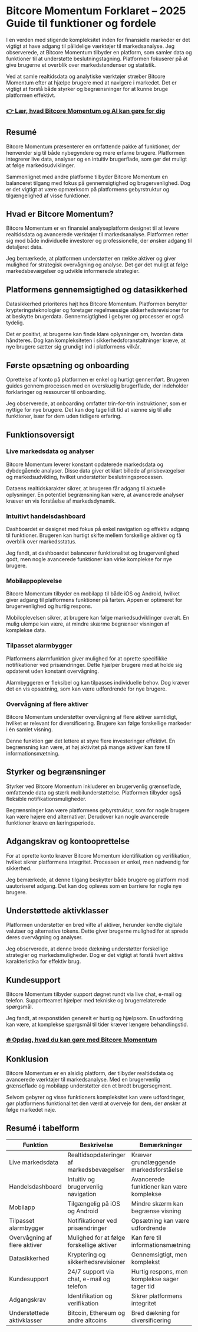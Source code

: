 # Bitcore Momentum Forklaret – 2025 Guide til funktioner og fordele
 

I en verden med stigende kompleksitet inden for finansielle markeder er det vigtigt at have adgang til pålidelige værktøjer til markedsanalyse. Jeg observerede, at Bitcore Momentum tilbyder en platform, som samler data og funktioner til at understøtte beslutningstagning. Platformen fokuserer på at give brugerne et overblik over markedstendenser og statistik.

Ved at samle realtidsdata og analytiske værktøjer stræber Bitcore Momentum efter at hjælpe brugere med at navigere i markedet. Det er vigtigt at forstå både styrker og begrænsninger for at kunne bruge platformen effektivt.

### [👉 Lær, hvad Bitcore Momentum og AI kan gøre for dig](https://tinyurl.com/2cc56qb7)
## Resumé

Bitcore Momentum præsenterer en omfattende pakke af funktioner, der henvender sig til både nybegyndere og mere erfarne brugere. Platformen integrerer live data, analyser og en intuitiv brugerflade, som gør det muligt at følge markedsudviklinger.

Sammenlignet med andre platforme tilbyder Bitcore Momentum en balanceret tilgang med fokus på gennemsigtighed og brugervenlighed. Dog er det vigtigt at være opmærksom på platformens gebyrstruktur og tilgængelighed af visse funktioner.

## Hvad er Bitcore Momentum?

Bitcore Momentum er en finansiel analyseplatform designet til at levere realtidsdata og avancerede værktøjer til markedsanalyse. Platformen retter sig mod både individuelle investorer og professionelle, der ønsker adgang til detaljeret data.

Jeg bemærkede, at platformen understøtter en række aktiver og giver mulighed for strategisk overvågning og analyse. Det gør det muligt at følge markedsbevægelser og udvikle informerede strategier.

## Platformens gennemsigtighed og datasikkerhed

Datasikkerhed prioriteres højt hos Bitcore Momentum. Platformen benytter krypteringsteknologier og foretager regelmæssige sikkerhedsrevisioner for at beskytte brugerdata. Gennemsigtighed i gebyrer og processer er også tydelig.

Det er positivt, at brugerne kan finde klare oplysninger om, hvordan data håndteres. Dog kan kompleksiteten i sikkerhedsforanstaltninger kræve, at nye brugere sætter sig grundigt ind i platformens vilkår.

## Første opsætning og onboarding

Oprettelse af konto på platformen er enkel og hurtigt gennemført. Brugeren guides gennem processen med en overskuelig brugerflade, der indeholder forklaringer og ressourcer til onboarding.

Jeg observerede, at onboarding omfatter trin-for-trin instruktioner, som er nyttige for nye brugere. Det kan dog tage lidt tid at vænne sig til alle funktioner, især for dem uden tidligere erfaring.

## Funktionsoversigt

### Live markedsdata og analyser

Bitcore Momentum leverer konstant opdaterede markedsdata og dybdegående analyser. Disse data giver et klart billede af prisbevægelser og markedsudvikling, hvilket understøtter beslutningsprocessen.

Dataens realtidskarakter sikrer, at brugeren får adgang til aktuelle oplysninger. En potentiel begrænsning kan være, at avancerede analyser kræver en vis forståelse af markedsdynamik.

### Intuitivt handelsdashboard

Dashboardet er designet med fokus på enkel navigation og effektiv adgang til funktioner. Brugeren kan hurtigt skifte mellem forskellige aktiver og få overblik over markedsstatus.

Jeg fandt, at dashboardet balancerer funktionalitet og brugervenlighed godt, men nogle avancerede funktioner kan virke komplekse for nye brugere.

### Mobilappoplevelse

Bitcore Momentum tilbyder en mobilapp til både iOS og Android, hvilket giver adgang til platformens funktioner på farten. Appen er optimeret for brugervenlighed og hurtig respons.

Mobiloplevelsen sikrer, at brugere kan følge markedsudviklinger overalt. En mulig ulempe kan være, at mindre skærme begrænser visningen af komplekse data.

### Tilpasset alarmbygger

Platformens alarmfunktion giver mulighed for at oprette specifikke notifikationer ved prisændringer. Dette hjælper brugere med at holde sig opdateret uden konstant overvågning.

Alarmbyggeren er fleksibel og kan tilpasses individuelle behov. Dog kræver det en vis opsætning, som kan være udfordrende for nye brugere.

### Overvågning af flere aktiver

Bitcore Momentum understøtter overvågning af flere aktiver samtidigt, hvilket er relevant for diversificering. Brugere kan følge forskellige markeder i én samlet visning.

Denne funktion gør det lettere at styre flere investeringer effektivt. En begrænsning kan være, at høj aktivitet på mange aktiver kan føre til informationsmætning.

## Styrker og begrænsninger

Styrker ved Bitcore Momentum inkluderer en brugervenlig grænseflade, omfattende data og stærk mobilunderstøttelse. Platformen tilbyder også fleksible notifikationsmuligheder.

Begrænsninger kan være platformens gebyrstruktur, som for nogle brugere kan være højere end alternativer. Derudover kan nogle avancerede funktioner kræve en læringsperiode.

## Adgangskrav og kontooprettelse

For at oprette konto kræver Bitcore Momentum identifikation og verifikation, hvilket sikrer platformens integritet. Processen er enkel, men nødvendig for sikkerhed.

Jeg bemærkede, at denne tilgang beskytter både brugere og platform mod uautoriseret adgang. Det kan dog opleves som en barriere for nogle nye brugere.

## Understøttede aktivklasser

Platformen understøtter en bred vifte af aktiver, herunder kendte digitale valutaer og alternative tokens. Dette giver brugerne mulighed for at sprede deres overvågning og analyser.

Jeg observerede, at denne brede dækning understøtter forskellige strategier og markedsmuligheder. Dog er det vigtigt at forstå hvert aktivs karakteristika for effektiv brug.

## Kundesupport

Bitcore Momentum tilbyder support døgnet rundt via live chat, e-mail og telefon. Supportteamet hjælper med tekniske og brugerrelaterede spørgsmål.

Jeg fandt, at responstiden generelt er hurtig og hjælpsom. En udfordring kan være, at komplekse spørgsmål til tider kræver længere behandlingstid.

### [🔥 Opdag, hvad du kan gøre med Bitcore Momentum](https://tinyurl.com/2cc56qb7)
## Konklusion

Bitcore Momentum er en alsidig platform, der tilbyder realtidsdata og avancerede værktøjer til markedsanalyse. Med en brugervenlig grænseflade og mobilapp understøtter den et bredt brugersegment.

Selvom gebyrer og visse funktioners kompleksitet kan være udfordringer, gør platformens funktionalitet den værd at overveje for dem, der ønsker at følge markedet nøje.

## Resumé i tabelform

| Funktion                    | Beskrivelse                                     | Bemærkninger                      |
|----------------------------|------------------------------------------------|----------------------------------|
| Live markedsdata            | Realtidsopdateringer af markedsbevægelser      | Kræver grundlæggende markedsforståelse |
| Handelsdashboard           | Intuitiv og brugervenlig navigation             | Avancerede funktioner kan være komplekse |
| Mobilapp                   | Tilgængelig på iOS og Android                   | Mindre skærm kan begrænse visning |
| Tilpasset alarmbygger      | Notifikationer ved prisændringer                 | Opsætning kan være udfordrende   |
| Overvågning af flere aktiver| Mulighed for at følge forskellige aktiver       | Kan føre til informationsmætning |
| Datasikkerhed              | Kryptering og sikkerhedsrevisioner               | Gennemsigtigt, men komplekst     |
| Kundesupport               | 24/7 support via chat, e-mail og telefon         | Hurtig respons, men komplekse sager tager tid |
| Adgangskrav                | Identifikation og verifikation                    | Sikrer platformens integritet   |
| Understøttede aktivklasser | Bitcoin, Ethereum og andre altcoins               | Bred dækning for diversificering |